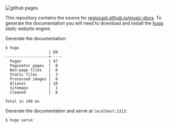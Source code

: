 ![github pages](https://github.com/REGIOCAST/music-docs/workflows/github%20pages/badge.svg)

This repository contains the source for [regiocast.github.io/music-docs](https://regiocast.github.io/music-docs/).
To generate the documentation you will need to download and install the [hugo](https://gohugo.io/overview/installing/) static website engine.

Generate the documentation:

```
$ hugo
                   | EN  
-------------------+-----
  Pages            | 47  
  Paginator pages  |  0  
  Non-page files   |  0  
  Static files     |  3  
  Processed images |  0  
  Aliases          | 18  
  Sitemaps         |  1  
  Cleaned          |  0  

Total in 140 ms
```

Generate the documentation and serve at `localhost:1313`:

```
$ hugo serve
```